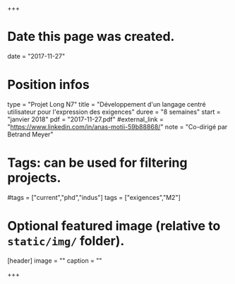 +++
# Date this page was created.
date = "2017-11-27"

# Position infos
type = "Projet Long N7"
title = "Développement d'un langage centré utilisateur pour l'expression des exigences"
duree = "8 semaines"
start = "janvier 2018"
pdf = "2017-11-27.pdf"
#external_link = "https://www.linkedin.com/in/anas-motii-59b88868/"
note = "Co-dirigé par Betrand Meyer"

# Tags: can be used for filtering projects.
#tags = ["current","phd","indus"]
tags = ["exigences","M2"]

# Optional featured image (relative to `static/img/` folder).
[header]
image = ""
caption = ""

+++
